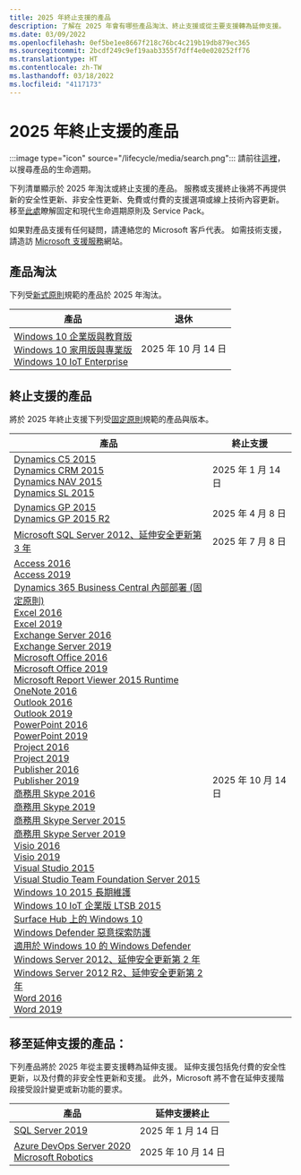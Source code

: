 ```yaml
---
title: 2025 年終止支援的產品
description: 了解在 2025 年會有哪些產品淘汰、終止支援或從主要支援轉為延伸支援。
ms.date: 03/09/2022
ms.openlocfilehash: 0ef5be1ee8667f218c76bc4c219b19db879ec365
ms.sourcegitcommit: 2bcdf249c9ef19aab3355f7dff4e0e020252ff76
ms.translationtype: HT
ms.contentlocale: zh-TW
ms.lasthandoff: 03/18/2022
ms.locfileid: "4117173"
---
```

# <a name="products-ending-support-in-2025"></a>2025 年終止支援的產品

:::image type="icon" source="/lifecycle/media/search.png":::
請前往[這裡](/lifecycle/products/)，以搜尋產品的生命週期。

下列清單顯示於 2025 年淘汰或終止支援的產品。 服務或支援終止後將不再提供新的安全性更新、非安全性更新、免費或付費的支援選項或線上技術內容更新。 移至[此處](/lifecycle/overview/product-end-of-support-overview)瞭解固定和現代生命週期原則及 Service Pack。

如果對產品支援有任何疑問，請連絡您的 Microsoft 客戶代表。 如需技術支援，請造訪 [Microsoft 支援服務](https://support.microsoft.com/contactus/?ws=support)網站。

## <a name="product-retirements"></a>產品淘汰

下列受[新式原則](/lifecycle/policies/modern)規範的產品於 2025 年淘汰。

| 產品 | 退休 |
| --- | --- |
| [Windows 10 企業版與教育版](/lifecycle/products/windows-10-enterprise-and-education?branch=live)<br>[Windows 10 家用版與專業版](/lifecycle/products/windows-10-home-and-pro?branch=live)<br>[Windows 10 IoT Enterprise](/lifecycle/products/windows-10-iot-enterprise?branch=live)<br> | 2025 年 10 月 14 日 |




## <a name="products-reaching-end-of-support"></a>終止支援的產品

將於 2025 年終止支援下列受[固定原則](/lifecycle/policies/fixed)規範的產品與版本。

| 產品 | 終止支援 |
| --- | --- |
| [Dynamics C5 2015](/lifecycle/products/dynamics-c5-2015?branch=live)<br>[Dynamics CRM 2015](/lifecycle/products/dynamics-crm-2015?branch=live)<br>[Dynamics NAV 2015](/lifecycle/products/dynamics-nav-2015?branch=live)<br>[Dynamics SL 2015](/lifecycle/products/dynamics-sl-2015?branch=live)<br> | 2025 年 1 月 14 日 |
| [Dynamics GP 2015](/lifecycle/products/dynamics-gp-2015?branch=live)<br>[Dynamics GP 2015 R2](/lifecycle/products/dynamics-gp-2015-r2?branch=live)<br> | 2025 年 4 月 8 日 |
| [Microsoft SQL Server 2012、延伸安全更新第 3 年](/lifecycle/products/microsoft-sql-server-2012?branch=live)<br> | 2025 年 7 月 8 日 |
| [Access 2016](/lifecycle/products/access-2016?branch=live)<br>[Access 2019](/lifecycle/products/access-2019?branch=live)<br>[Dynamics 365 Business Central 內部部署 (固定原則)](/lifecycle/products/dynamics-365-business-central-onpremises-fixed-policy?branch=live)<br>[Excel 2016](/lifecycle/products/excel-2016?branch=live)<br>[Excel 2019](/lifecycle/products/excel-2019?branch=live)<br>[Exchange Server 2016](/lifecycle/products/exchange-server-2016?branch=live)<br>[Exchange Server 2019](/lifecycle/products/exchange-server-2019?branch=live)<br>[Microsoft Office 2016](/lifecycle/products/microsoft-office-2016?branch=live)<br>[Microsoft Office 2019](/lifecycle/products/microsoft-office-2019?branch=live)<br>[Microsoft Report Viewer 2015 Runtime](/lifecycle/products/microsoft-report-viewer-2015-runtime?branch=live)<br>[OneNote 2016](/lifecycle/products/onenote-2016?branch=live)<br>[Outlook 2016](/lifecycle/products/outlook-2016?branch=live)<br>[Outlook 2019](/lifecycle/products/outlook-2019?branch=live)<br>[PowerPoint 2016](/lifecycle/products/powerpoint-2016?branch=live)<br>[PowerPoint 2019](/lifecycle/products/powerpoint-2019?branch=live)<br>[Project 2016](/lifecycle/products/project-2016?branch=live)<br>[Project 2019](/lifecycle/products/project-2019?branch=live)<br>[Publisher 2016](/lifecycle/products/publisher-2016?branch=live)<br>[Publisher 2019](/lifecycle/products/publisher-2019?branch=live)<br>[商務用 Skype 2016](/lifecycle/products/skype-for-business-2016?branch=live)<br>[商務用 Skype 2019](/lifecycle/products/skype-for-business-2019?branch=live)<br>[商務用 Skype Server 2015](/lifecycle/products/skype-for-business-server-2015?branch=live)<br>[商務用 Skype Server 2019](/lifecycle/products/skype-for-business-server-2019?branch=live)<br>[Visio 2016](/lifecycle/products/visio-2016?branch=live)<br>[Visio 2019](/lifecycle/products/visio-2019?branch=live)<br>[Visual Studio 2015](/lifecycle/products/visual-studio-2015?branch=live)<br>[Visual Studio Team Foundation Server 2015](/lifecycle/products/visual-studio-team-foundation-server-2015?branch=live)<br>[Windows 10 2015 長期維護](/lifecycle/products/windows-10-2015-ltsb?branch=live)<br>[Windows 10 IoT 企業版 LTSB 2015](/lifecycle/products/windows-10-iot-enterprise-ltsb-2015?branch=live)<br>[Surface Hub 上的 Windows 10](/lifecycle/products/windows-10-on-surface-hub?branch=live)<br>[Windows Defender 惡意探索防護](/lifecycle/products/windows-defender-exploit-guard?branch=live)<br>[適用於 Windows 10 的 Windows Defender](/lifecycle/products/windows-defender-for-windows-10?branch=live)<br>[Windows Server 2012、延伸安全更新第 2 年](/lifecycle/products/windows-server-2012?branch=live)<br>[Windows Server 2012 R2、延伸安全更新第 2 年](/lifecycle/products/windows-server-2012-r2?branch=live)<br>[Word 2016](/lifecycle/products/word-2016?branch=live)<br>[Word 2019](/lifecycle/products/word-2019?branch=live)<br> | 2025 年 10 月 14 日 |


## <a name="products-moving-to-extended-support"></a>移至延伸支援的產品：

下列產品將於 2025 年從主要支援轉為延伸支援。 延伸支援包括免付費的安全性更新，以及付費的非安全性更新和支援。 此外，Microsoft 將不會在延伸支援階段接受設計變更或新功能的要求。

| 產品 | 延伸支援終止 |
| --- | --- |
| [SQL Server 2019](/lifecycle/products/sql-server-2019?branch=live)<br> | 2025 年 1 月 14 日 |
| [Azure DevOps Server 2020](/lifecycle/products/azure-devops-server-2020?branch=live)<br>[Microsoft Robotics](/lifecycle/products/microsoft-robotics?branch=live)<br> | 2025 年 10 月 14 日 |
